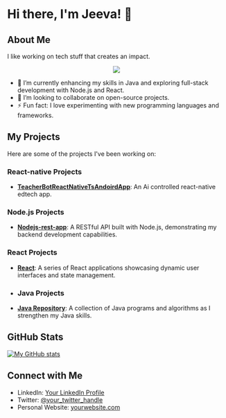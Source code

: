 # Hi there, I'm Jeeva! 👋

## About Me

I like working on tech stuff that creates an impact.

<p align="center">
  <a href="https://skillicons.dev">
    <img src="https://skillicons.dev/icons?i=ts,js,css,html,java,nodejs,mongodb,gcp,github,react,ai,postman,vscode,npm" />
  </a>
</p>

- 🌱 I’m currently enhancing my skills in Java and exploring full-stack development with Node.js and React.
- 👯 I’m looking to collaborate on open-source projects.
- ⚡ Fun fact: I love experimenting with new programming languages and frameworks.

## My Projects

Here are some of the projects I've been working on:

### React-native Projects

- **[TeacherBotReactNativeTsAndoirdApp](https://github.com/Dcrewnerds/TeacherBotReactNativeTsAndoirdApp)**: An Ai controlled react-native edtech app.

### Node.js Projects

- **[Nodejs-rest-app](https://github.com/jeeva-2311/Nodejs-rest-app)**: A RESTful API built with Node.js, demonstrating my backend development capabilities.

### React Projects

- **[React](https://github.com/jeeva-2311/React)**: A series of React applications showcasing dynamic user interfaces and state management.

- ### Java Projects

- **[Java Repository](https://github.com/jeeva-2311/Java)**: A collection of Java programs and algorithms as I strengthen my Java skills.

## GitHub Stats

[![My GitHub stats](https://github-readme-stats.vercel.app/api?username=jeeva-2311&show_icons=true&theme=radical&hide=contribs,issues&hide_rank=true&include_all_commits=true)](https://github.com/anuraghazra/github-readme-stats)

## Connect with Me

- LinkedIn: [Your LinkedIn Profile](https://www.linkedin.com/in/your-profile)
- Twitter: [@your_twitter_handle](https://twitter.com/your_twitter_handle)
- Personal Website: [yourwebsite.com](https://yourwebsite.com)

